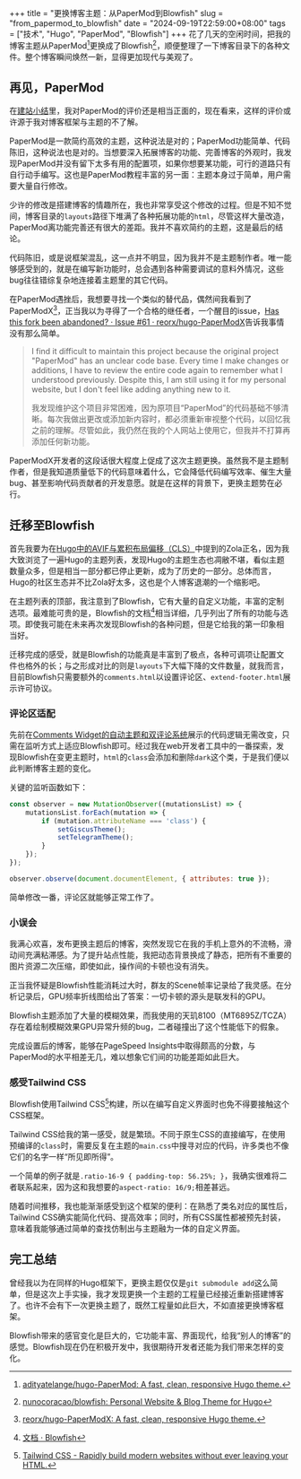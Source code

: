 +++
title = "更换博客主题：从PaperMod到Blowfish"
slug = "from_papermod_to_blowfish"
date = "2024-09-19T22:59:00+08:00"
tags = ["技术", "Hugo", "PaperMod", "Blowfish"]
+++
花了几天的空闲时间，把我的博客主题从PaperMod[^1]更换成了Blowfish[^2]，顺便整理了一下博客目录下的各种文件。整个博客瞬间焕然一新，显得更加现代与美观了。

## 再见，PaperMod
在[建站小结](/post/blog_summary/)里，我对PaperMod的评价还是相当正面的，现在看来，这样的评价或许源于我对博客框架与主题的不了解。

PaperMod是一款简约高效的主题，这种说法是对的；PaperMod功能简单、代码陈旧，这种说法也是对的。当想要深入拓展博客的功能、完善博客的外观时，我发现PaperMod并没有留下太多有用的配置项，如果你想要某功能，可行的道路只有自行动手编写。这也是PaperMod教程丰富的另一面：主题本身过于简单，用户需要大量自行修改。

少许的修改是搭建博客的情趣所在，我也非常享受这个修改的过程。但是不知不觉间，博客目录的```layouts```路径下堆满了各种拓展功能的```html```，尽管这样大量改造，PaperMod离功能完善还有很大的差距。我并不喜欢简约的主题，这是最后的结论。

代码陈旧，或是说框架混乱，这一点并不明显，因为我并不是主题制作者。唯一能够感受到的，就是在编写新功能时，总会遇到各种需要调试的意料外情况，这些bug往往错综复杂地连接着主题里的其它代码。

在PaperMod遇挫后，我想要寻找一个类似的替代品，偶然间我看到了PaperModX[^3]，正当我以为寻得了一个合格的继任者，一个醒目的issue，[Has this fork been abandoned? · Issue #61 · reorx/hugo-PaperModX](https://github.com/reorx/hugo-PaperModX/issues/61)告诉我事情没有那么简单。
>I find it difficult to maintain this project because the original project "PaperMod" has an unclear code base. Every time I make changes or additions, I have to review the entire code again to remember what I understood previously. Despite this, I am still using it for my personal website, but I don't feel like adding anything new to it.
>
>我发现维护这个项目非常困难，因为原项目“PaperMod”的代码基础不够清晰。每次我做出更改或添加新内容时，都必须重新审视整个代码，以回忆我之前的理解。尽管如此，我仍然在我的个人网站上使用它，但我并不打算再添加任何新功能。

PaperModX开发者的这段话很大程度上促成了这次主题更换。虽然我不是主题制作者，但是我知道质量低下的代码意味着什么，它会降低代码编写效率、催生大量bug、甚至影响代码贡献者的开发意愿。就是在这样的背景下，更换主题势在必行。

## 迁移至Blowfish
首先我要为在[Hugo中的AVIF与累积布局偏移（CLS）](/post/hugo_avif_cls/)中提到的Zola正名，因为我大致浏览了一遍Hugo的主题列表，发现Hugo的主题生态也凋敝不堪，看似主题数量众多，但是相当一部分都已停止更新，成为了历史的一部分。总体而言，Hugo的社区生态并不比Zola好太多，这也是个人博客退潮的一个缩影吧。

在主题列表的顶部，我注意到了Blowfish，它有大量的自定义功能，丰富的定制选项。最难能可贵的是，Blowfish的文档[^4]相当详细，几乎列出了所有的功能与选项。即使我可能在未来再次发现Blowfish的各种问题，但是它给我的第一印象相当好。

迁移完成的感受，就是Blowfish的功能真是丰富到了极点，各种可调项让配置文件也格外的长；与之形成对比的则是```layouts```下大幅下降的文件数量，就我而言，目前Blowfish只需要额外的```comments.html```以设置评论区、```extend-footer.html```展示许可协议。

### 评论区适配
先前在[Comments Widget的自动主题和双评论系统](/post/auto_theme_comments_system_with_comments_widget/)展示的代码逻辑无需改变，只需在监听方式上适应Blowfish即可。经过我在web开发者工具中的一番探索，发现Blowfish在变更主题时，```html```的```class```会添加和删除```dark```这个类，于是我们便以此判断博客主题的变化。

关键的监听函数如下：
```javascript
const observer = new MutationObserver((mutationsList) => {
    mutationsList.forEach(mutation => {
        if (mutation.attributeName === 'class') {
            setGiscusTheme();
            setTelegramTheme();
        }
    });
});

observer.observe(document.documentElement, { attributes: true });
```
简单修改一番，评论区就能够正常工作了。

### 小误会
我满心欢喜，发布更换主题后的博客，突然发现它在我的手机上意外的不流畅，滑动间充满粘滞感。为了提升站点性能，我把动态背景换成了静态，把所有不重要的图片资源二次压缩，即使如此，操作间的卡顿也没有消失。

正当我怀疑是Blowfish性能消耗过大时，群友的Scene帧率记录给了我灵感。在分析记录后，GPU频率折线图给出了答案：一切卡顿的源头是联发科的GPU。

Blowfish主题添加了大量的模糊效果，而我使用的天玑8100（MT6895Z/TCZA）存在着绘制模糊效果GPU异常升频的bug，二者碰撞出了这个性能低下的假象。

完成设置后的博客，能够在PageSpeed Insights中取得颇高的分数，与PaperMod的水平相差无几，难以想象它们间的功能差距如此巨大。

### 感受Tailwind CSS
Blowfish使用Tailwind CSS[^5]构建，所以在编写自定义界面时也免不得要接触这个CSS框架。

Tailwind CSS给我的第一感受，就是繁琐。不同于原生CSS的直接编写，在使用预编译的```class```时，需要反复在主题的```main.css```中搜寻对应的代码，许多类也不像它们的名字一样“所见即所得”。

一个简单的例子就是```.ratio-16-9 { padding-top: 56.25%; }```，我确实很难将二者联系起来，因为这和我想要的```aspect-ratio: 16/9;```相差甚远。

随着时间推移，我也能渐渐感受到这个框架的便利：在熟悉了类名对应的属性后，Tailwind CSS确实能简化代码、提高效率；同时，所有CSS属性都被预先封装，意味着我能够通过简单的查找仿制出与主题融为一体的自定义界面。

## 完工总结
曾经我以为在同样的Hugo框架下，更换主题仅仅是```git submodule add```这么简单，但是这次上手实操，我才发现更换一个主题的工程量已经接近重新搭建博客了。也许不会有下一次更换主题了，既然工程量如此巨大，不如直接更换博客框架。

Blowfish带来的感官变化是巨大的，它功能丰富、界面现代，给我“别人的博客”的感觉。Blowfish现在仍在积极开发中，我很期待开发者还能为我们带来怎样的变化。

[^1]:[adityatelange/hugo-PaperMod: A fast, clean, responsive Hugo theme.](https://github.com/adityatelange/hugo-PaperMod)
[^2]:[nunocoracao/blowfish: Personal Website & Blog Theme for Hugo](https://github.com/nunocoracao/blowfish)
[^3]:[reorx/hugo-PaperModX: A fast, clean, responsive Hugo theme.](https://github.com/reorx/hugo-PaperModX)
[^4]:[文档 · Blowfish](https://blowfish.page/zh-cn/docs/)
[^5]:[Tailwind CSS - Rapidly build modern websites without ever leaving your HTML.](https://tailwindcss.com/)